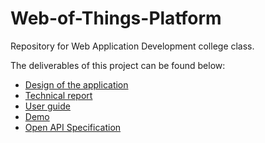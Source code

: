 [_metadata_:tags]:- "project, infoiasi, wade, web"

# Web-of-Things-Platform
Repository for Web Application Development college class.

The deliverables of this project can be found below: 
- [Design of the application](diagrams/)
- [Technical report](https://anav238.github.io/Web-of-Things-Platform)
- [User guide](https://anav238.github.io/Web-of-Things-Platform/user-guide.html)
- [Demo](https://www.youtube.com/watch?v=ZfNAL59ByXc)
- [Open API Specification](https://app.swaggerhub.com/apis/htc53/WET-Updated/1.0.0-oas3)
